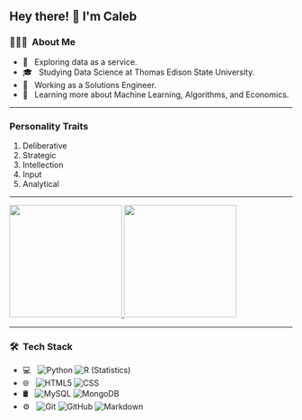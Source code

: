 ## Hey there! 👋 I'm Caleb

### 👨🏻‍💻 &nbsp;About Me

- 🤔 &nbsp; Exploring data as a service.
- 🎓 &nbsp; Studying Data Science at Thomas Edison State University.
- 💼 &nbsp; Working as a Solutions Engineer.
- 🌱 &nbsp; Learning more about Machine Learning, Algorithms, and Economics.

***
### Personality Traits

1. Deliberative
2. Strategic
3. Intellection
4. Input
5. Analytical

***

<a href="https://github.com/calebjcourtney">
  <img height="200em" src="https://github-readme-stats.vercel.app/api?username=calebjcourtney&theme=buefy&show_icons=true" />
  <img height="200em" src="https://github-readme-stats.vercel.app/api/top-langs/?username=calebjcourtney&theme=buefy&layout=compact" />
</a>

***

### 🛠 &nbsp;Tech Stack

- 💻 &nbsp;
  ![Python](https://img.shields.io/badge/-Python-333333?style=flat&logo=python)
  ![R (Statistics)](https://img.shields.io/badge/-R-333333?style=flat&logo=R&logoColor=276DC3)
- 🌐 &nbsp;
  ![HTML5](https://img.shields.io/badge/-HTML5-333333?style=flat&logo=HTML5)
  ![CSS](https://img.shields.io/badge/-CSS-333333?style=flat&logo=CSS3&logoColor=1572B6)
- 🛢 &nbsp;
  ![MySQL](https://img.shields.io/badge/-MySQL-333333?style=flat&logo=mysql)
  ![MongoDB](https://img.shields.io/badge/-MongoDB-333333?style=flat&logo=mongodb)
- ⚙️ &nbsp;
  ![Git](https://img.shields.io/badge/-Git-333333?style=flat&logo=git)
  ![GitHub](https://img.shields.io/badge/-GitHub-333333?style=flat&logo=github)
  ![Markdown](https://img.shields.io/badge/-Markdown-333333?style=flat&logo=markdown)

<br/>
